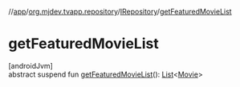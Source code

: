 //[app](../../../index.md)/[org.mjdev.tvapp.repository](../index.md)/[IRepository](index.md)/[getFeaturedMovieList](get-featured-movie-list.md)

# getFeaturedMovieList

[androidJvm]\
abstract suspend fun [getFeaturedMovieList](get-featured-movie-list.md)(): [List](https://kotlinlang.org/api/latest/jvm/stdlib/kotlin.collections/-list/index.html)&lt;[Movie](../../org.mjdev.tvapp.data/-movie/index.md)&gt;
